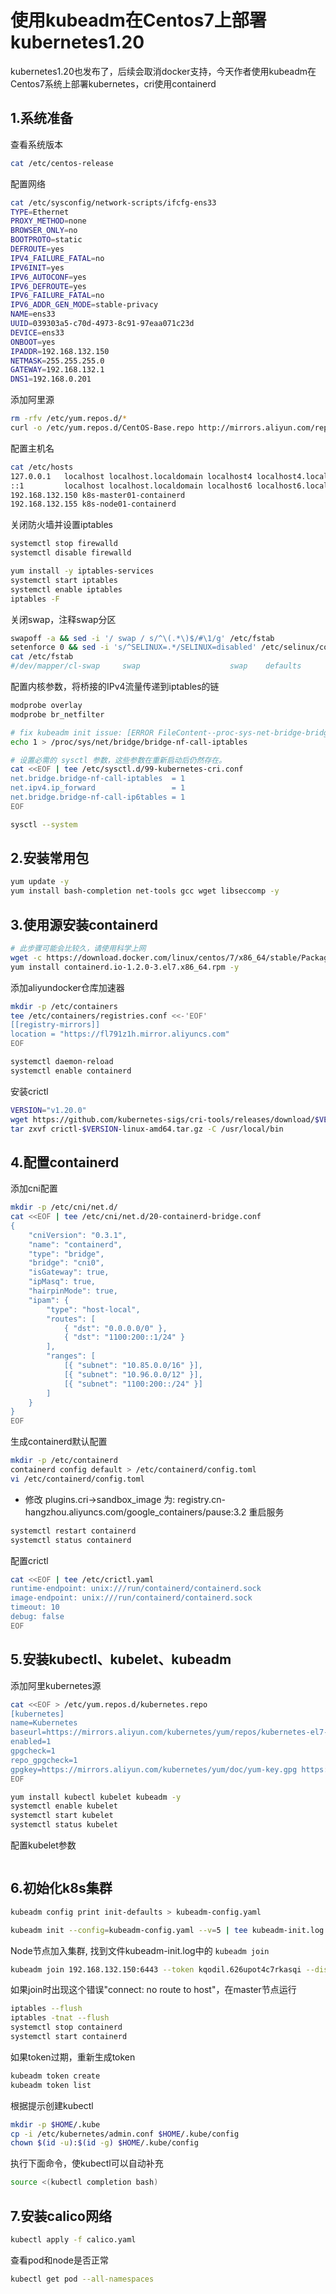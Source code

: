 
# 使用kubeadm在Centos7上部署kubernetes1.20

kubernetes1.20也发布了，后续会取消docker支持，今天作者使用kubeadm在Centos7系统上部署kubernetes，cri使用containerd

## 1.系统准备

查看系统版本

```sh
cat /etc/centos-release
```

配置网络

```sh
cat /etc/sysconfig/network-scripts/ifcfg-ens33
TYPE=Ethernet
PROXY_METHOD=none
BROWSER_ONLY=no
BOOTPROTO=static
DEFROUTE=yes
IPV4_FAILURE_FATAL=no
IPV6INIT=yes
IPV6_AUTOCONF=yes
IPV6_DEFROUTE=yes
IPV6_FAILURE_FATAL=no
IPV6_ADDR_GEN_MODE=stable-privacy
NAME=ens33
UUID=039303a5-c70d-4973-8c91-97eaa071c23d
DEVICE=ens33
ONBOOT=yes
IPADDR=192.168.132.150
NETMASK=255.255.255.0
GATEWAY=192.168.132.1
DNS1=192.168.0.201
```

添加阿里源

```sh
rm -rfv /etc/yum.repos.d/*
curl -o /etc/yum.repos.d/CentOS-Base.repo http://mirrors.aliyun.com/repo/Centos-7.repo
```

配置主机名

```sh
cat /etc/hosts
127.0.0.1   localhost localhost.localdomain localhost4 localhost4.localdomain4
::1         localhost localhost.localdomain localhost6 localhost6.localdomain6
192.168.132.150 k8s-master01-containerd
192.168.132.155 k8s-node01-containerd
```

关闭防火墙并设置iptables

```sh
systemctl stop firewalld
systemctl disable firewalld

yum install -y iptables-services
systemctl start iptables
systemctl enable iptables
iptables -F
```

关闭swap，注释swap分区

```sh
swapoff -a && sed -i '/ swap / s/^\(.*\)$/#\1/g' /etc/fstab
setenforce 0 && sed -i 's/^SELINUX=.*/SELINUX=disabled' /etc/selinux/config
cat /etc/fstab
#/dev/mapper/cl-swap     swap                    swap    defaults        0 0
```

配置内核参数，将桥接的IPv4流量传递到iptables的链

```sh
modprobe overlay
modprobe br_netfilter

# fix kubeadm init issue: [ERROR FileContent--proc-sys-net-bridge-bridge-nf-call-iptables]
echo 1 > /proc/sys/net/bridge/bridge-nf-call-iptables

# 设置必需的 sysctl 参数，这些参数在重新启动后仍然存在。
cat <<EOF | tee /etc/sysctl.d/99-kubernetes-cri.conf
net.bridge.bridge-nf-call-iptables  = 1
net.ipv4.ip_forward                 = 1
net.bridge.bridge-nf-call-ip6tables = 1
EOF

sysctl --system
```

## 2.安装常用包

```sh
yum update -y
yum install bash-completion net-tools gcc wget libseccomp -y
```

## 3.使用源安装containerd

```sh
# 此步骤可能会比较久，请使用科学上网
wget -c https://download.docker.com/linux/centos/7/x86_64/stable/Packages/containerd.io-1.2.0-3.el7.x86_64.rpm
yum install containerd.io-1.2.0-3.el7.x86_64.rpm -y
```

添加aliyundocker仓库加速器

```sh
mkdir -p /etc/containers
tee /etc/containers/registries.conf <<-'EOF'
[[registry-mirrors]]
location = "https://fl791z1h.mirror.aliyuncs.com"
EOF

systemctl daemon-reload
systemctl enable containerd
```

安装crictl

```sh
VERSION="v1.20.0"
wget https://github.com/kubernetes-sigs/cri-tools/releases/download/$VERSION/crictl-$VERSION-linux-amd64.tar.gz
tar zxvf crictl-$VERSION-linux-amd64.tar.gz -C /usr/local/bin
```

## 4.配置containerd

添加cni配置

```sh
mkdir -p /etc/cni/net.d/
cat <<EOF | tee /etc/cni/net.d/20-containerd-bridge.conf
{
    "cniVersion": "0.3.1",
    "name": "containerd",
    "type": "bridge",
    "bridge": "cni0",
    "isGateway": true,
    "ipMasq": true,
    "hairpinMode": true,
    "ipam": {
        "type": "host-local",
        "routes": [
            { "dst": "0.0.0.0/0" },
            { "dst": "1100:200::1/24" }
        ],
        "ranges": [
            [{ "subnet": "10.85.0.0/16" }],
            [{ "subnet": "10.96.0.0/12" }],
            [{ "subnet": "1100:200::/24" }]
        ]
    }
}
EOF
```

生成containerd默认配置

```sh
mkdir -p /etc/containerd
containerd config default > /etc/containerd/config.toml
vi /etc/containerd/config.toml
```

- 修改 plugins.cri->sandbox_image 为: registry.cn-hangzhou.aliyuncs.com/google_containers/pause:3.2
重启服务

```sh
systemctl restart containerd
systemctl status containerd
```

配置crictl

```sh
cat <<EOF | tee /etc/crictl.yaml
runtime-endpoint: unix:///run/containerd/containerd.sock
image-endpoint: unix:///run/containerd/containerd.sock
timeout: 10
debug: false
EOF
```

## 5.安装kubectl、kubelet、kubeadm

添加阿里kubernetes源

```sh
cat <<EOF > /etc/yum.repos.d/kubernetes.repo
[kubernetes]
name=Kubernetes
baseurl=https://mirrors.aliyun.com/kubernetes/yum/repos/kubernetes-el7-x86_64/
enabled=1
gpgcheck=1
repo_gpgcheck=1
gpgkey=https://mirrors.aliyun.com/kubernetes/yum/doc/yum-key.gpg https://mirrors.aliyun.com/kubernetes/yum/doc/rpm-package-key.gpg
EOF

yum install kubectl kubelet kubeadm -y
systemctl enable kubelet
systemctl start kubelet
systemctl status kubelet
```

配置kubelet参数

```sh

```

## 6.初始化k8s集群

```sh
kubeadm config print init-defaults > kubeadm-config.yaml

kubeadm init --config=kubeadm-config.yaml --v=5 | tee kubeadm-init.log
```

Node节点加入集群, 找到文件kubeadm-init.log中的 `kubeadm join`

```sh
kubeadm join 192.168.132.150:6443 --token kqodil.626upot4c7rkasqi --discovery-token-ca-cert-hash sha256:9a42e507dfcadc4947ff50c181836d3b1e3f7857b030db6bb1a5d0fe162f8e9c   --v=5
```

如果join时出现这个错误"connect: no route to host"，在master节点运行

```sh
iptables --flush
iptables -tnat --flush
systemctl stop containerd
systemctl start containerd
```

如果token过期，重新生成token

```sh
kubeadm token create
kubeadm token list
```

根据提示创建kubectl

```sh
mkdir -p $HOME/.kube
cp -i /etc/kubernetes/admin.conf $HOME/.kube/config
chown $(id -u):$(id -g) $HOME/.kube/config
```

执行下面命令，使kubectl可以自动补充

```sh
source <(kubectl completion bash)
```

## 7.安装calico网络

```sh
kubectl apply -f calico.yaml
```

查看pod和node是否正常

```sh
kubectl get pod --all-namespaces
```
